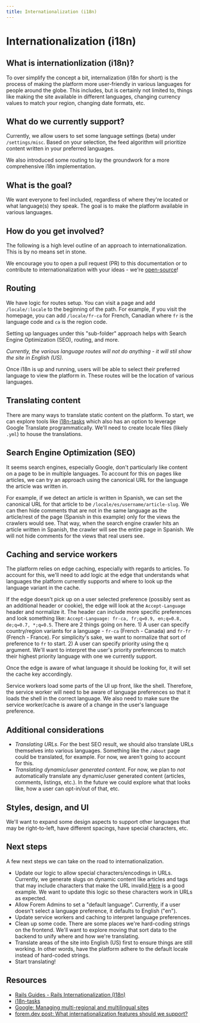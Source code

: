 ```yaml
---
title: Internationalization (i18n)
---
```


# Internationalization (i18n)

## What is internationlization (i18n)?

To over simplify the concept a bit, internalization (i18n for short) is the
process of making the platform more user-friendly in various languages for
people around the globe. This includes, but is certainly not limited to, things
like making the site available in different languages, changing currency values
to match your region, changing date formats, etc.

## What do we currently support?

Currently, we allow users to set some language settings (beta) under
`/settings/misc`. Based on your selection, the feed algorithm will prioritize
content written in your preferred languages.

We also introduced some routing to lay the groundwork for a more comprehensive
i18n implementation.

## What is the goal?

We want everyone to feel included, regardless of where they're located or what
language(s) they speak. The goal is to make the platform available in various
languages.

## How do you get involved?

The following is a high level outline of an approach to internationalization.
This is by no means set in stone.

We encourage you to open a pull request (PR) to this documentation or to
contribute to internationalization with your ideas - we're
[open-source](https://github.com/forem/forem/pulls)!

## Routing

We have logic for routes setup. You can visit a page and add `/locale/:locale`
to the beginning of the path. For example, if you visit the homepage, you can
add `/locale/fr-ca` for French, Canadian where `fr` is the language code and
`ca` is the region code.

Setting up languages under this "sub-folder" approach helps with Search Engine
Optimization (SEO), routing, and more.

_Currently, the various language routes will not do anything - it will stil show
the site in English (US)._

Once i18n is up and running, users will be able to select their preferred
language to view the platform in. These routes will be the location of various
languages.

## Translating content

There are many ways to translate static content on the platform. To start, we
can explore tools like [i18n-tasks](https://glebm.github.io/i18n-tasks/) which
also has an option to leverage Google Translate programmatically. We'll need to
create locale files (likely `.yml`) to house the translations.

## Search Engine Optimization (SEO)

It seems search engines, especially Google, don't particularly like content on a
page to be in multiple languages. To account for this on pages like articles, we
can try an approach using the canonical URL for the language the article was
written in.

For example, if we detect an article is written in Spanish, we can set the
canonical URL for that article to be `/locale/es/username/article-slug`. We can
then hide comments that are not in the same language as the article/rest of the
page (Spanish in this example) only for the views the crawlers would see. That
way, when the search engine crawler hits an article written in Spanish, the
crawler will see the entire page in Spanish. We will not hide comments for the
views that real users see.

## Caching and service workers

The platform relies on edge caching, especially with regards to articles. To
account for this, we'll need to add logic at the edge that understands what
languages the platform currently supports and where to look up the language
variant in the cache.

If the edge doesn't pick up on a user selected preference (possibly sent as an
additional header or cookie), the edge will look at the `Accept-Language` header
and normalize it. The header can include more specific preferences and look
something like: `Accept-Language: fr-ca, fr;q=0.9, en;q=0.8, de;q=0.7, *;q=0.5`.
There are 2 things going on here. 1) A user can specify country/region variants
for a language - `fr-ca` (French - Canada) and `fr-fr` (French - France). For
simplicity's sake, we want to normalize that sort of preference to `fr` to
start. 2) A user can specify priority using the q argument. We'll want to
interpret the user's priority preferences to match their highest priority
language with one we currently support.

Once the edge is aware of what language it should be looking for, it will set
the cache key accordingly.

Service workers load some parts of the UI up front, like the shell. Therefore,
the service worker will need to be aware of language preferences so that it
loads the shell in the correct language. We also need to make sure the service
worker/cache is aware of a change in the user's language preference.

## Additional considerations

- _Translating URLs_. For the best SEO result, we should also translate URLs
  themselves into various languages. Something like the `/about` page could be
  translated, for example. For now, we aren't going to account for this.
- _Translating dynamic/user generated content_. For now, we plan to _not_
  automatically translate any dynamic/user generated content (articles,
  comments, listings, etc.). In the future we could explore what that looks
  like, how a user can opt-in/out of that, etc.

## Styles, design, and UI

We'll want to expand some design aspects to support other languages that may be
right-to-left, have different spacings, have special characters, etc.

## Next steps

A few next steps we can take on the road to internationalization.

- Update our logic to allow special characters/encodings in URLs. Currently, we
  generate slugs on dynamic content like articles and tags that may include
  characters that make the URL
  invalid.[Here](https://github.com/forem/forem/issues/10116) is a good example.
  We want to update this logic so these characters work in URLs as expected.
- Allow Forem Admins to set a "default language". Currently, if a user doesn't
  select a language preference, it defaults to English ("en").
- Update service workers and caching to interpret language preferences.
- Clean up some code. There are some places we're hard-coding strings on the
  frontend. We'll want to explore moving that sort data to the backend to unify
  where and how we're translating.
- Translate areas of the site into English (US) first to ensure things are still
  working. In other words, have the platform adhere to the default locale
  instead of hard-coded strings.
- Start translating!

## Resources

- [Rails Guides - Rails Internationalization (I18n)](https://guides.rubyonrails.org/i18n.html)
- [i18n-tasks](https://glebm.github.io/i18n-tasks/)
- [Google: Managing multi-regional and multilingual sites](https://support.google.com/webmasters/answer/182192)
- [forem.dev post: What internationalization features should we support?](https://forem.dev/vaidehijoshi/what-internationalization-features-should-we-support-4kl)

